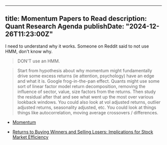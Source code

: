 
---
title: Momentum Papers to Read
description: Quant Research Agenda
publishDate: "2024-12-26T11:23:00Z"
---

I need to understand why it works. Someone on Reddit said to not use HMM, don't know why.

> DON'T use an HMM.

> Start from hypothesis about why momentum might fundamentally drive some excess returns (ie attention, psychology) have an edge and what it is. Google frog-in-the-pan effect. Quants might use some sort of linear factor model return decomposition, removing the influence of sector, value, size factors from the returns. Then study the residual after that and see what went up the most over various lookback windows. You could also look at vol adjusted returns, outlier adjusted returns, seasonality adjusted, etc. You could look at things things like autocorrelation, moving average crossovers / differences.

- [Momentum](http://relative-performance.technicalanalysis.org.uk/JegadeeshTitman1993.pdf)

- [Returns to Buying Winners and Selling Losers: Implications for Stock Market Efficiency](https://papers.ssrn.com/sol3/papers.cfm?abstract_id=1919226)